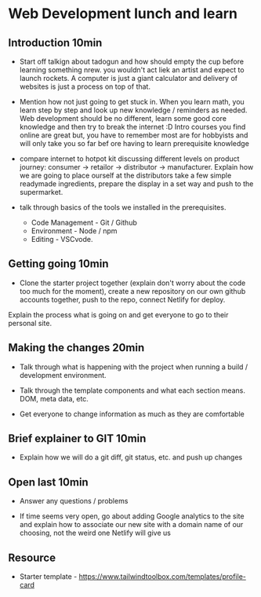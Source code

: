 # Web Development lunch and learn

## Introduction 10min

* Start off talkign about tadogun and how should empty the cup before learning something nrew. you wouldn't act liek an artist and expect to launch rockets. A computer is just a giant calculator and delivery of websites is just a process on top of that.

* Mention how not just going to get stuck in. When you learn math, you learn step by step and look up new knowledge / reminders as needed. Web development should be no different, learn some good core knowledge and then try to break the internet :D Intro courses you find online are great but, you have to remember most are for hobbyists and will only take you so far bef  ore having to learn prerequisite knowledge

* compare internet to hotpot kit discussing different levels on product journey: consumer -> retailor -> distributor -> manufacturer. Explain how we are going to place ourself at the distributors take a few simple readymade ingredients, prepare the display in a set way and push to the supermarket. 

* talk through basics of the tools we installed in the prerequisites.
    * Code Management - Git / Github
    * Environment - Node / npm
    * Editing - VSCvode.

## Getting going 10min

* Clone the starter project together (explain don't worry about the code too much for the moment), create a new repository on our own github accounts together, push to the repo, connect Netlify for deploy.

Explain the process what is going on and get everyone to go to their personal site. 

## Making the changes 20min

* Talk through what is happening with the project when running a build / development environment.

* Talk through the template components and what each section means. DOM, meta data, etc.

* Get everyone to change information as much as they are comfortable

## Brief explainer to GIT 10min

* Explain how we will do a git diff, git status, etc. and push up changes

## Open last 10min

* Answer any questions / problems

* If time seems very open, go about adding Google analytics to the site and explain how to associate our new site with a domain name of our choosing, not the weird one Netlify will give us

## Resource

* Starter template - https://www.tailwindtoolbox.com/templates/profile-card